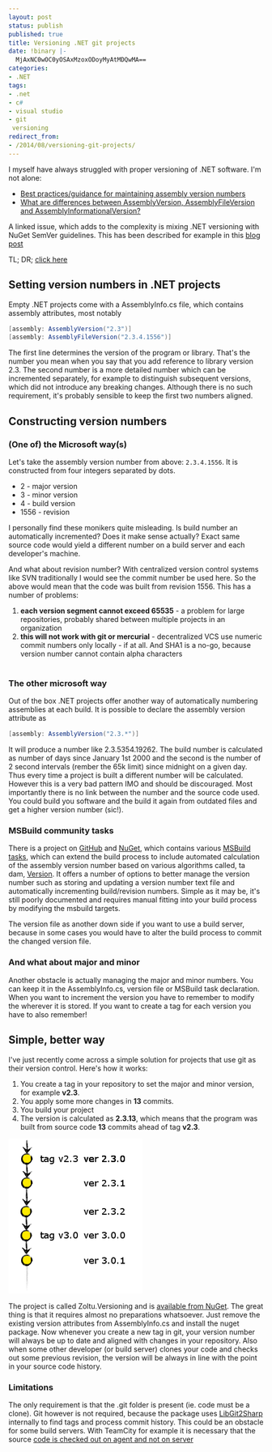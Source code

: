 ```yaml
---
layout: post
status: publish
published: true
title: Versioning .NET git projects
date: !binary |-
  MjAxNC0wOC0yOSAxMzoxODoyMyAtMDQwMA==
categories:
- .NET
tags:
- .net
- c#
- visual studio
- git
 versioning
redirect_from:
- /2014/08/versioning-git-projects/ 
---
```


I myself have always struggled with proper versioning of .NET software. I'm not alone:

* [Best practices/guidance for maintaining assembly version numbers](http://stackoverflow.com/questions/3768261/best-practices-guidance-for-maintaining-assembly-version-numbers)
* [What are differences between AssemblyVersion, AssemblyFileVersion and AssemblyInformationalVersion?](http://stackoverflow.com/questions/64602/what-are-differences-between-assemblyversion-assemblyfileversion-and-assemblyin)

A linked issue, which adds to the complexity is mixing .NET versioning with NuGet SemVer guidelines.
This has been described for example in this [blog post](http://ruthlesslyhelpful.net/2012/03/05/build-numbering-and-versioning/)

<!--more-->

TL; DR; [click here](#solution)

## Setting version numbers in .NET projects

Empty .NET projects come with a AssemblyInfo.cs file, which contains assembly attributes, most notably

``` c#
[assembly: AssemblyVersion("2.3")]
[assembly: AssemblyFileVersion("2.3.4.1556")]
```

The first line determines the version of the program or library. That's the number you mean when you say that you add
reference to library version 2.3. The second number is a more detailed number which can be incremented separately, for
example to distinguish subsequent versions, which did not introduce any breaking changes. Although there is no such
requirement, it's probably sensible to keep the first two numbers aligned.

## Constructing version numbers
### (One of) the Microsoft way(s)

Let's take the assembly version number from above: `2.3.4.1556`. It is constructed from four integers
separated by dots.

* 2 - major version
* 3 - minor version
* 4 - build version
* 1556 - revision

I personally find these monikers quite misleading. Is build number an automatically incremented? Does it make sense
actually? Exact same source code would yield a different number on a build server and each developer's machine.

And what about revision number? With centralized version control systems like SVN traditionally I would see the commit
number be used here. So the above would mean that the code was built from revision 1556. This has a number of problems:

1. __each version segment cannot exceed 65535__ - a problem for large repositories, probably shared between multiple projects in an organization
1. __this will not work with git or mercurial__ - decentralized VCS use numeric commit numbers only locally - if at all. And SHA1 is a no-go, because version number cannot contain alpha characters</li><br />

### The other microsoft way

Out of the box .NET projects offer another way of automatically numbering assemblies at each build. It is possible to
declare the assembly version attribute as

``` c#
[assembly: AssemblyVersion("2.3.*")]
```

It will produce a number like 2.3.5354.19262. The build number is calculated as number of days since January 1st 2000
and the second is the number of 2 second intervals (rember the 65k limit) since midnight on a given day. Thus every time
a project is built a different number will be calculated. However this is a very bad pattern IMO and should be
discouraged. Most importantly there is no link between the number and the source code used. You could build you software
and the build it again from outdated files and get a higher version number (sic!).

### MSBuild community tasks

There is a project on [GitHub](https://github.com/loresoft/msbuildtasks) and [NuGet](https://nuget.org/packages/MSBuildTasks), 
which contains various [MSBuild tasks](http://msdn.microsoft.com/en-us/library/ms171466.aspx), which can extend the build 
process to include automated calculation of the assembly version number based on various algorithms called, ta dam, 
[Version](https://github.com/loresoft/msbuildtasks/blob/master/Source/MSBuild.Community.Tasks/Version.cs). It offers a 
number of options to better manage the version number such as storing and updating a version number text file and
automatically incrementing build/revision numbers. Simple as it may be, it's still poorly documented and requires manual 
fitting into your build process by modifying the msbuild targets.

The version file as another down side if you want to use a build server, because in some cases you would have to alter 
the build process to commit the changed version file.

### And what about major and minor

Another obstacle is actually managing the major and minor numbers. You can keep it in the AssemblyInfo.cs, version file 
or MSBuild task declaration. When you want to increment the version you have to remember to modify the wherever it is 
stored. If you want to create a tag for each version you have to also remember!

## <a name="solution">Simple, better way</a>
I've just recently come across a simple solution for projects that use git as their version control. Here's how it works:

1. You create a tag in your repository to set the major and minor version, for example __v2.3__.
1. You apply some more changes in __13__ commits.
1. You build your project
1. The version is calculated as __2.3.13__, which means that the program was built from source code __13__ commits ahead of tag __v2.3__.

![git-ver](/uploads/2014/08/git-ver.png)

The project is called Zoltu.Versioning and is [available from NuGet](https://www.nuget.org/packages/Zoltu.Versioning/).
The great thing is that it requires almost no preparations whatsoever. Just remove the existing version attributes from
AssemblyInfo.cs and install the nuget package. Now whenever you create a new tag in git, your version number will always
be up to date and aligned with changes in your repository. Also when some other developer (or build server) clones your
code and checks out some previous revision, the version will be always in line with the point in your source code history.

### Limitations

The only requirement is that the .git folder is present (ie. code must be a clone). Git however is not required, because
the package uses [LibGit2Sharp](https://www.nuget.org/packages/LibGit2Sharp) internally to find tags and process commit
history. This could be an obstacle for some build servers. With TeamCity for example it is necessary that the source
[code is checked out on agent and not on server](http://stackoverflow.com/questions/17555931/how-do-i-get-teamcity-to-create-the-git-directory-when-cloning-a-repo-for-build)
